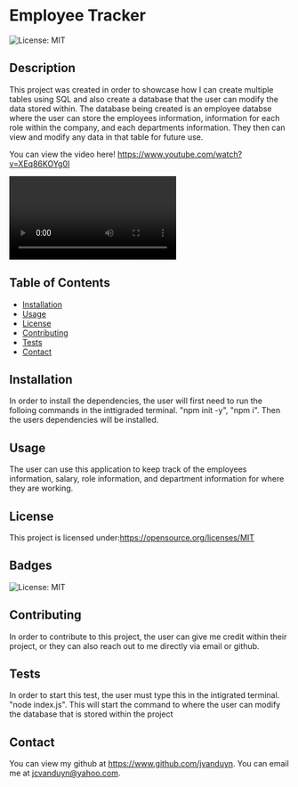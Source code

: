 
  # Employee Tracker

  ![License: MIT](https://img.shields.io/badge/License-MIT-yellow.svg)

  ## Description
  
  This project was created in order to showcase how I can create multiple tables using SQL and also create a database that the user can modify the data stored within. The database being created is an employee databse where the user can store the employees information, information for each role within the company, and each departments information. They then can view and modify any data in that table for future use. 

  You can view the video here! https://www.youtube.com/watch?v=XEq86KOYg0I

  ![alt text](./assets/employeevideo.mov)
  
  ## Table of Contents
  
  - [Installation](#installation)
  - [Usage](#usage)
  - [License](#license)
  - [Contributing](#contributing)
  - [Tests](#tests)
  - [Contact](#contact)
  
  ## Installation
  
  In order to install the dependencies, the user will first need to run the folloing commands in the  inttigraded terminal.  "npm init -y", "npm i". Then the users dependencies will be installed. 
  
  ## Usage
  
  The user can use this application to keep track of the employees information, salary, role information, and department information for where they are working. 
  
  ## License

  This project is licensed under:https://opensource.org/licenses/MIT
  
  ## Badges
  ![License: MIT](https://img.shields.io/badge/License-MIT-yellow.svg)
    
  ## Contributing
  
  In order to contribute to this project, the user can give me credit within their project, or they can also reach out to me directly via email or github. 

  ## Tests
  
  In order to start this test, the user must type this in the intigrated terminal. "node index.js". This will start the command to where the user can modify the database that is stored within the project

  ## Contact

  You can view my github at https://www.github.com/jvanduyn.
  You can email me at jcvanduyn@yahoo.com.
